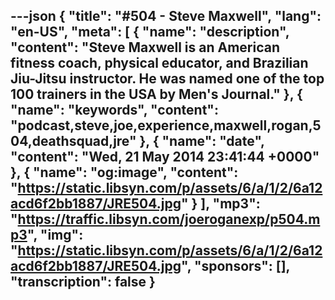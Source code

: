 ---json
{
  "title": "#504 - Steve Maxwell",
  "lang": "en-US",
  "meta": [
    {
      "name": "description",
      "content": "Steve Maxwell is an American fitness coach, physical educator, and Brazilian Jiu-Jitsu instructor. He was named one of the top 100 trainers in the USA by Men's Journal."
    },
    {
      "name": "keywords",
      "content": "podcast,steve,joe,experience,maxwell,rogan,504,deathsquad,jre"
    },
    {
      "name": "date",
      "content": "Wed, 21 May 2014 23:41:44 +0000"
    },
    {
      "name": "og:image",
      "content": "https://static.libsyn.com/p/assets/6/a/1/2/6a12acd6f2bb1887/JRE504.jpg"
    }
  ],
  "mp3": "https://traffic.libsyn.com/joeroganexp/p504.mp3",
  "img": "https://static.libsyn.com/p/assets/6/a/1/2/6a12acd6f2bb1887/JRE504.jpg",
  "sponsors": [],
  "transcription": false
}
---
<episode-header />

<timemark seconds="0" />

<transcribe-call-to-action />

<episode-footer />